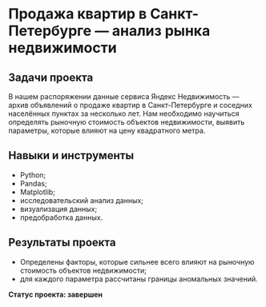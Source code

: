 # Продажа квартир в Санкт-Петербурге — анализ рынка недвижимости

## Задачи проекта
В нашем распоряжении данные сервиса Яндекс Недвижимость — архив объявлений о продаже квартир в Санкт-Петербурге и соседних населённых пунктах за несколько лет. Нам необходимо научиться определять рыночную стоимость объектов недвижимости, выявить параметры, которые влияют на цену квадратного метра.

## Навыки и инструменты
- Python;
- Pandas;
- Matplotlib;
- исследовательский анализ данных;
- визуализация данных;
- предобработка данных.

## Результаты проекта
- Определены факторы, которые сильнее всего влияют на рыночную стоимость объектов недвижимости;
- для каждого параметра расcчитаны границы аномальных значений.

**Статус проекта: завершен**

